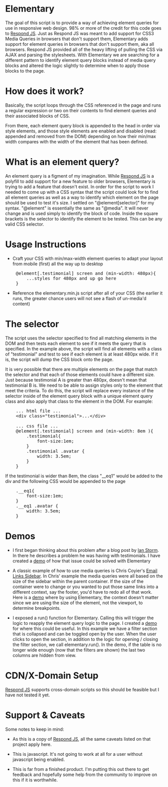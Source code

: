# Elementary
 
The goal of this script is to provide a way of achieving element queries for use in responsive web design. 98% or more of the credit for this code goes to [Respond JS](https://github.com/scottjehl/Respond). Just as Respond JS was meant to add support for CSS3 Media Queries in browsers that don't support them, Elementary adds support for element queries in browsers that don't support them, aka all browsers. Respond JS provided all of the heavy lifting of pulling the CSS via AJAX and parsing the stylesheets. With Elementary we are searching for a different pattern to identify element query blocks instead of media query blocks and altered the logic slightly to determine when to apply those blocks to the page.

How does it work?
======
Basically, the script loops through the CSS referenced in the page and runs a regular expression or two on their contents to find element queries and their associated blocks of CSS.

From there, each element query block is appended to the head in order via style elements, and those style elements are enabled and disabled (read: appended and removed from the DOM) depending on how their min/max width compares with the width of the element that has been defined.

What is an element query?
======
An element query is a figment of my imagination. While [Respond JS](https://github.com/scottjehl/Respond) is a polyfill to add support for a new feature to older browsers, Elementary is trying to add a feature that doesn't exist. In order for the script to work I needed to come up with a CSS syntax that the script could look for to find all element queries as well as a way to identify which element on the page should be used to test it's size. I settled on "@element[selector]" for my syntax. "@element" is essentially the same as "@media". It will never change and is used simply to identify the block of code. Inside the square brackets is the selector to identify the element to be tested. This can be any valid CSS selector. 


Usage Instructions
======

- Craft your CSS with min/max-width element queries to adapt your layout from mobile (first) all the way up to desktop


<pre>
    @element[.testimonial] screen and (min-width: 480px){
        ...styles for 480px and up go here
    }
</pre>

- Reference the elementary.min.js script after all of your CSS (the earlier it runs, the greater chance users will not see a flash of un-media'd content)

The selector
======
The script uses the selector specified to find all matching elements in the DOM and then tests each element to see if it meets the query that is specified. In the example above, the script will find all elements with a class of "testimonial" and test to see if each element is at least 480px wide. If it is, the script will dump the CSS block onto the page. 

It is very possible that there are multiple elements on the page that match the selector and that each of those elements could have a different size. Just because testimonial A is greater than 480px, doesn't mean that testimonial B is. We need to be able to assign styles only to the element that meet the criteria. To do this, the script will replace every instance of the selector inside of the element query block with a unique element query class and also apply that class to the element in the DOM. For example:

<pre>
    ... html file ...
    &lt;div class="testimonial"&gt;...&lt;/div&gt;

    ... css file ...
    @element[.testimonial] screen and (min-width: 8em ){
        .testimonial{
            font-size:1em;
        }
        .testimonial .avatar {
            width: 3.5em;
        }
    }
</pre>

If the testimonial is wider than 8em, the class "__eq1" would be added to the div and the following CSS would be appended to the page

<pre>
    .__eq1{
        font-size:1em;
    }
    .__eq1 .avatar {
        width: 3.5em;
    }
</pre>


Demos
======
- I first began thinking about this problem after a blog post by [Ian Storm](http://ianstormtaylor.com/media-queries-are-a-hack/). In there he describes a problem he was having with testimonials. I have created a [demo](http://jasondelia.com/Elementary/demo/signup.html) of how that issue could be solved with Elementary

- A classic example of how to use media queries is Chris Coyier's [Email Links Sidebar](http://css-tricks.com/css-media-queries/). In Chris' example the media queries were all based on the size of the sidebar within the parent container. If the size of the container were to change or you wanted to put those same links into a different context, say the footer, you'd have to redo all of that work. Here is a [demo](http://jasondelia.com/Elementary/demo/email-sidebar.html) where by using Elementary, the context doesn't matter since we are using the size of the element, not the viewport, to determine breakpoints.

- I exposed a run() function for Elementary. Calling this will trigger the logic to reapply the element query logic to the page. I created a [demo](http://jasondelia.com/Elementary/demo/table.html) for where this could be useful. In this example we have a filter section that is collapsed and can be toggled open by the user. When the user clicks to open the section, in addition to the logic for opening / closing the filter section, we call elementary.run(). In the demo, if the table is no longer wide enough (now that the filters are shown) the last two columns are hidden from view.

CDN/X-Domain Setup
======

[Respond JS](https://github.com/scottjehl/Respond) supports cross-domain scripts so this should be feasible but I have not tested it yet.


Support & Caveats
======

Some notes to keep in mind:

- As this is a copy of [Respond JS](https://github.com/scottjehl/Respond), all the same caveats listed on that project apply here.

- This is javascript. It's not going to work at all for a user without javascript being enabled.

- This is far from a finished product. I'm putting this out there to get feedback and hopefully some help from the community to improve on this if it is worthwhile.
